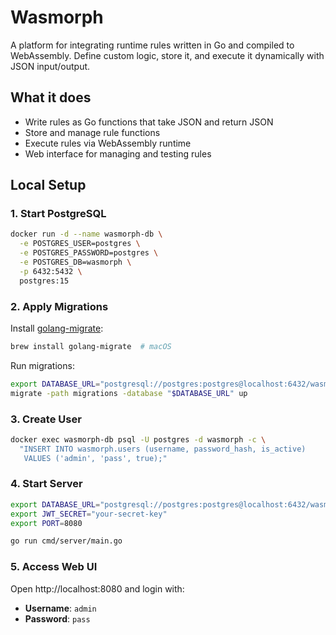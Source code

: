 # Wasmorph

A platform for integrating runtime rules written in Go and compiled to WebAssembly. Define custom logic, store it, and execute it dynamically with JSON input/output.

## What it does

- Write rules as Go functions that take JSON and return JSON
- Store and manage rule functions
- Execute rules via WebAssembly runtime
- Web interface for managing and testing rules

## Local Setup

### 1. Start PostgreSQL

```bash
docker run -d --name wasmorph-db \
  -e POSTGRES_USER=postgres \
  -e POSTGRES_PASSWORD=postgres \
  -e POSTGRES_DB=wasmorph \
  -p 6432:5432 \
  postgres:15
```

### 2. Apply Migrations

Install [golang-migrate](https://github.com/golang-migrate/migrate):

```bash
brew install golang-migrate  # macOS
```

Run migrations:

```bash
export DATABASE_URL="postgresql://postgres:postgres@localhost:6432/wasmorph?sslmode=disable"
migrate -path migrations -database "$DATABASE_URL" up
```

### 3. Create User

```bash
docker exec wasmorph-db psql -U postgres -d wasmorph -c \
  "INSERT INTO wasmorph.users (username, password_hash, is_active) 
   VALUES ('admin', 'pass', true);"
```

### 4. Start Server

```bash
export DATABASE_URL="postgresql://postgres:postgres@localhost:6432/wasmorph?sslmode=disable"
export JWT_SECRET="your-secret-key"
export PORT=8080

go run cmd/server/main.go
```

### 5. Access Web UI

Open http://localhost:8080 and login with:
- **Username**: `admin`
- **Password**: `pass`
